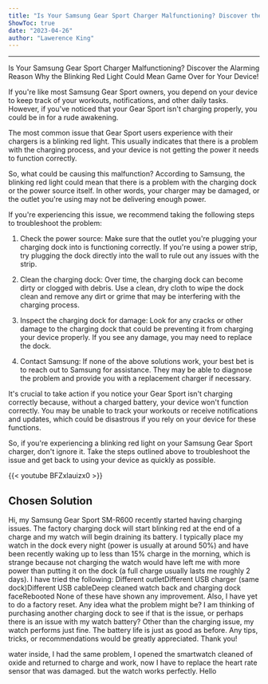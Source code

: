 ```yaml
---
title: "Is Your Samsung Gear Sport Charger Malfunctioning? Discover the Alarming Reason Why the Blinking Red Light Could Mean Game Over for Your Device!"
ShowToc: true 
date: "2023-04-26"
author: "Lawerence King"
---
```

*****
Is Your Samsung Gear Sport Charger Malfunctioning? Discover the Alarming Reason Why the Blinking Red Light Could Mean Game Over for Your Device!

If you're like most Samsung Gear Sport owners, you depend on your device to keep track of your workouts, notifications, and other daily tasks. However, if you've noticed that your Gear Sport isn't charging properly, you could be in for a rude awakening.

The most common issue that Gear Sport users experience with their chargers is a blinking red light. This usually indicates that there is a problem with the charging process, and your device is not getting the power it needs to function correctly.

So, what could be causing this malfunction? According to Samsung, the blinking red light could mean that there is a problem with the charging dock or the power source itself. In other words, your charger may be damaged, or the outlet you're using may not be delivering enough power.

If you're experiencing this issue, we recommend taking the following steps to troubleshoot the problem:

1. Check the power source: Make sure that the outlet you're plugging your charging dock into is functioning correctly. If you're using a power strip, try plugging the dock directly into the wall to rule out any issues with the strip.

2. Clean the charging dock: Over time, the charging dock can become dirty or clogged with debris. Use a clean, dry cloth to wipe the dock clean and remove any dirt or grime that may be interfering with the charging process.

3. Inspect the charging dock for damage: Look for any cracks or other damage to the charging dock that could be preventing it from charging your device properly. If you see any damage, you may need to replace the dock.

4. Contact Samsung: If none of the above solutions work, your best bet is to reach out to Samsung for assistance. They may be able to diagnose the problem and provide you with a replacement charger if necessary.

It's crucial to take action if you notice your Gear Sport isn't charging correctly because, without a charged battery, your device won't function correctly. You may be unable to track your workouts or receive notifications and updates, which could be disastrous if you rely on your device for these functions.

So, if you're experiencing a blinking red light on your Samsung Gear Sport charger, don't ignore it. Take the steps outlined above to troubleshoot the issue and get back to using your device as quickly as possible.

{{< youtube BFZxlauizx0 >}} 



## Chosen Solution
 Hi, my Samsung Gear Sport SM-R600 recently started having charging issues. The factory charging dock will start blinking red at the end of a charge and my watch will begin draining its battery.   I typically place my watch in the dock every night (power is usually at around 50%) and have been recently waking up to less than 15% charge in the morning, which is strange because not charging the watch would have left me with more power than putting it on the dock (a full charge usually lasts me roughly 2 days).
I have tried the following:
Different outletDifferent USB charger (same dock)Different USB cableDeep cleaned watch back and charging dock faceRebooted
None of these have shown any improvement. Also, I have yet to do a factory reset.
Any idea what the problem might be? I am thinking of purchasing another charging dock to see if that is the issue, or perhaps there is an issue with my watch battery?  Other than the charging issue, my watch performs just fine. The battery life is just as good as before.
Any tips, tricks, or recommendations would be greatly appreciated. Thank you!

 water inside, I had the same problem, I opened the smartwatch cleaned of oxide and returned to charge and work, now I have to replace the heart rate sensor that was damaged. but the watch works perfectly.
Hello




